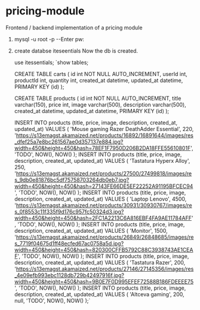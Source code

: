 # pricing-module

Frontend / backend implementation of a pricing module

1. mysql -u root -p
   --Enter pw:

2. create databse iteseentials
   Now the db is created.

   use itessentials;
   `show tables;

   CREATE TABLE carts (
   id int NOT NULL AUTO_INCREMENT,
   userId int,
   productId int,
   quantity int,
   created_at datetime,
   updated_at datetime,
   PRIMARY KEY (id)
   );

   CREATE TABLE products (
   id int NOT NULL AUTO_INCREMENT,
   title varchar(150),
   price int,
   image varchar(500),
   description varchar(500),
   created_at datetime,
   updated_at datetime,
   PRIMARY KEY (id)
   );

   INSERT INTO products (title, price, image, description, created_at, updated_at) VALUES
   (
   'Mouse gaming Razer DeathAdder Essential',
   220,
   'https://s13emagst.akamaized.net/products/16892/16891644/images/res_dfef25a7e8bc261567ae0d357137e884.jpg?width=450&height=450&hash=78EF1F7950D206B2DA18FFE55610801F',
   'TODO',
   NOW(),
   NOW()
   );
   INSERT INTO products (title, price, image, description, created_at, updated_at) VALUES
   (
   'Tastatura Hyperx Alloy',
   250,
   'https://s13emagst.akamaized.net/products/27500/27499818/images/res_9db0e81876bc5df75758703264db0eb7.jpg?width=450&height=450&hash=27143FE66DE5EF22252A91195BFCEC94',
   'TODO',
   NOW(),
   NOW()
   );
   INSERT INTO products (title, price, image, description, created_at, updated_at) VALUES
   (
   'Laptop Lenovo',
   4500,
   'https://s13emagst.akamaized.net/products/30931/30930767/images/res_0f8553c11f335f9d176c957fc50324d3.jpg?width=450&height=450&hash=2FC1A2213C6A816EBF4FA9AE11784AFF',
   'TODO',
   NOW(),
   NOW()
   );
   INSERT INTO products (title, price, image, description, created_at, updated_at) VALUES
   (
   'Monitor',
   1500,
   'https://s13emagst.akamaized.net/products/26849/26848685/images/res_7719f04675d1ff48ecfed67ac0758a5d.jpg?width=450&height=450&hash=820300CFFB5792C88C3938743AE1CEAF',
   'TODO',
   NOW(),
   NOW()
   );
   INSERT INTO products (title, price, image, description, created_at, updated_at) VALUES
   (
   'Tastatura Razer',
   200,
   'https://s13emagst.akamaized.net/products/27146/27145356/images/res_4e09efb993ebc1128db729b42497916f.jpg?width=450&height=450&hash=9B0E7F0D995EFEF72588B186FDEEEE75',
   'TODO',
   NOW(),
   NOW()
   );
   INSERT INTO products (title, price, image, description, created_at, updated_at) VALUES
   (
   'Altceva gaming',
   200,
   null,
   'TODO',
   NOW(),
   NOW()
   );`
